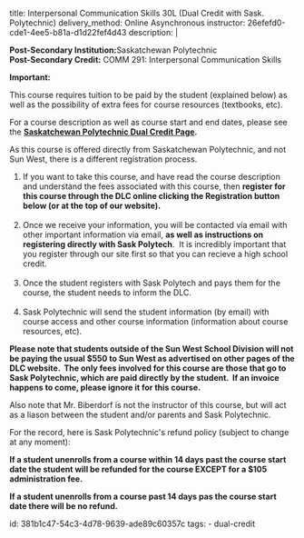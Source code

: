 title: Interpersonal Communication Skills 30L (Dual Credit with Sask. Polytechnic)
delivery_method: Online Asynchronous
instructor: 26efefd0-cde1-4ee5-b81a-d1d22fef4d43
description: |
  <p>
  <b >Post-Secondary Institution:</b>Saskatchewan Polytechnic</span><br >
  <b >Post-Secondary Credit:</b> COMM 291: Interpersonal Communication Skills</p>
  
  <p><b>Important:&nbsp;</b></p>
  
  <p>This course requires tuition to be paid by the student (explained below) as well as the possibility of extra fees for course resources (textbooks, etc).</p>
  
  <p>For a course description as well as course start and end dates, please see the&nbsp;<strong><a href="http://saskpolytech.ca/admissions/resources/dual-credit.aspx">Saskatchewan Polytechnic Dual Credit Page</a>.</strong></p>
  
  <p>As this course is offered directly from Saskatchewan Polytechnic, and not Sun West, there is a different registration process.</p>
  
  <ol>
  <li>If you want to take this course, and have read the course description and understand the fees associated with this course, then&nbsp;<strong>register for this course through the DLC online clicking the Registration button below (or at the top of our website).</strong><br>
  &nbsp;</li>
  <li>Once we receive your information, you will be contacted via email with other important information via email,&nbsp;<strong>as well as instructions on registering directly with Sask Polytech</strong>. &nbsp;It is incredibly important that you register through our site first so that you can recieve a high school credit.<br>
  &nbsp;</li>
  <li>Once the student registers with Sask Polytech and pays them for the course, the student needs to inform the DLC.<br>
  &nbsp;</li>
  <li>Sask&nbsp;Polytechnic will send the student information (by email) with course access and other course information (information about course resources, etc).</li>
  </ol>
  
  <p><strong>Please note that students outside of the Sun West School Division will not be paying the usual $550 to Sun West as advertised on other pages of the DLC website. &nbsp;The only fees involved for this&nbsp;course are those that go to Sask Polytechnic, which are paid directly by the student. &nbsp;If an invoice happens to come, please ignore it for this course.</strong></p>
  
  <p>Also note that Mr. Biberdorf is not the instructor of this course, but will act as a liason between the student and/or parents and Sask Polytechnic.</p>
  
  <p>For the record, here is Sask Polytechnic's refund policy (subject to change at any moment):</p>
  
  <p><strong>If a student unenrolls from a course within&nbsp;14 days past the course start date the student will be refunded for the course EXCEPT for a $105 administration fee.</strong></p>
  
  <p><strong>If a student unenrolls from a course past 14 days pas the course start date there will be no refund.</strong></p>
id: 381b1c47-54c3-4d78-9639-ade89c60357c
tags:
  - dual-credit
